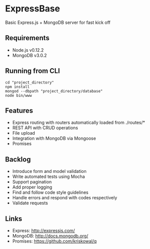 ExpressBase
=========
Basic Express.js + MongoDB server for fast kick off

Requirements
---------
- Node.js v0.12.2
- MongoDB v3.0.2

Running from CLI
---------
    cd "project_directory"
    npm install
    mongod --dbpath "project_directory/database"
    node bin/www

Features
--------
- Express routing with routers automatically loaded from ./routes/*
- REST API with CRUD operations
- File upload
- Integration with MongoDB via Mongoose
- Promises

Backlog
--------
- Introduce form and model validation
- Write automated tests using Mocha
- Support pagination
- Add proper logging
- Find and follow code style guidelines
- Handle errors and respond with codes respectively
- Validate requests

Links
--------
- Express: http://expressjs.com/
- MongoDB: http://docs.mongodb.org/
- Promises: https://github.com/kriskowal/q
